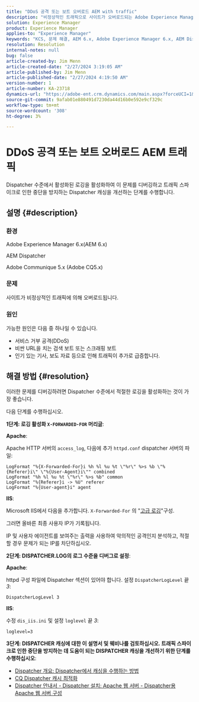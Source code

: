 ```yaml
---
title: "DDoS 공격 또는 보트 오버로드 AEM with traffic"
description: "비정상적인 트래픽으로 사이트가 오버로드되는 Adobe Experience Manager 문제를 해결하는 방법에 대해 알아봅니다."
solution: Experience Manager
product: Experience Manager
applies-to: "Experience Manager"
keywords: "KCS, 문제 해결, AEM 6.x, Adobe Experience Manager 6.x, AEM Dispatcher, CQ5.x, Adobe Communique 5.x, Adobe CQ5.x, DDoS 공격, 서비스 거부, 보트, 과부하, 트래픽"
resolution: Resolution
internal-notes: null
bug: false
article-created-by: Jim Menn
article-created-date: "2/27/2024 3:19:05 AM"
article-published-by: Jim Menn
article-published-date: "2/27/2024 4:19:50 AM"
version-number: 1
article-number: KA-23718
dynamics-url: "https://adobe-ent.crm.dynamics.com/main.aspx?forceUCI=1&pagetype=entityrecord&etn=knowledgearticle&id=68d651f5-1ed5-ee11-9079-6045bd006268"
source-git-commit: 9afab01e880491d7230da44d16b0e592e9cf329c
workflow-type: tm+mt
source-wordcount: '308'
ht-degree: 3%

---
```


# DDoS 공격 또는 보트 오버로드 AEM 트래픽


Dispatcher 수준에서 활성화된 로깅을 활성화하여 이 문제를 디버깅하고 트래픽 스파이크로 인한 중단을 방지하는 Dispatcher 캐싱을 개선하는 단계를 수행합니다.

## 설명 {#description}


### 환경

Adobe Experience Manager 6.x(AEM 6.x)

AEM Dispatcher

Adobe Communique 5.x (Adobe CQ5.x)

### 문제

사이트가 비정상적인 트래픽에 의해 오버로드됩니다.

### 원인

가능한 원인은 다음 중 하나일 수 있습니다.

- 서비스 거부 공격(DDoS)
- 비싼 URL을 치는 검색 보트 또는 스크래핑 보트
- 인기 있는 기사, 보도 자료 등으로 인해 트래픽이 추가로 급증합니다.



## 해결 방법 {#resolution}


이러한 문제를 디버깅하려면 Dispatcher 수준에서 적절한 로깅을 활성화하는 것이 가장 좋습니다.

다음 단계를 수행하십시오.

<b>1단계: 로깅 활성화 `X-FORWARDED-FOR` 머리글</b>:

<b>Apache</b>:

Apache HTTP 서버의 `access_log`, 다음에 추가 `httpd.conf` dispatcher 서버의 파일:


```
LogFormat "%{X-Forwarded-For}i %h %l %u %t \"%r\" %>s %b \"%{Referer}i\" \"%{User-Agent}i\"" combined
LogFormat "%h %l %u %t \"%r\" %>s %b" common
LogFormat "%{Referer}i -> %U" referer
LogFormat "%{User-agent}i" agent
```


<b>IIS</b>:

Microsoft IIS에서 다음을 추가합니다. `X-Forwarded-For` 의 &quot;[고급 로깅](https://learn.microsoft.com/en-us/iis/get-started/whats-new-in-iis-85/enhanced-logging-for-iis85)&quot;구성.

그러면 올바른 최종 사용자 IP가 기록됩니다.

IP 및 사용자 에이전트를 보여주는 출력을 사용하여 악의적인 공격인지 분석하고, 적절할 경우 문제가 되는 IP를 차단하십시오.

<b>2단계: DISPATCHER.LOG의 로그 수준을 디버그로 설정</b>:

<b>Apache</b>:

httpd 구성 파일에 Dispatcher 섹션이 있어야 합니다. 설정 `DispatcherLogLevel` 끝 *3*:

`DispatcherLogLevel 3`

<b>IIS</b>:

수정 `dis_iis.ini` 및 설정 `loglevel` 끝 *3*:

`loglevel=3`

<b>3단계: DISPATCHER 캐싱에 대한 이 설명서 및 웨비나를 검토하십시오. 트래픽 스파이크로 인한 중단을 방지하는 데 도움이 되는 DISPATCHER 캐싱을 개선하기 위한 단계를 수행하십시오</b>:

- [Dispatcher 개요: Dispatcher에서 캐싱을 수행하는 방법](https://experienceleague.adobe.com/docs/experience-manager-dispatcher/using/dispatcher.html#how-dispatcher-performs-caching)
- [CQ Dispatcher 캐시 최적화](https://github.com/cqsupport/webinar-dispatchercache)
- [Dispatcher 안내서 - Dispatcher 설치: Apache 웹 서버 - Dispatcher용 Apache 웹 서버 구성](https://experienceleague.adobe.com/docs/experience-manager-dispatcher/using/getting-started/dispatcher-install.html#apache-web-server-configure-apache-web-server-for-dispatcher)

